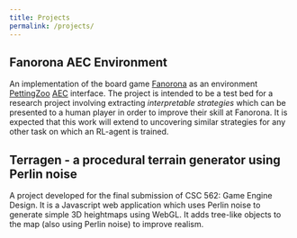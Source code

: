 ```yaml
---
title: Projects
permalink: /projects/
---
```


## Fanorona AEC Environment [<i class="fab fa-github"></i>](https://github.com/AbhijeetKrishnan/fanorona-aec) [<i class="fab fa-python"></i>](https://pypi.org/project/fanorona-aec/)

An implementation of the board game [Fanorona](https://en.wikipedia.org/wiki/Fanorona) as an
environment [PettingZoo](https://github.com/PettingZoo-Team/PettingZoo) [AEC](https://arxiv.org/abs/2009.13051) 
interface. The project is intended to be a test bed for a research project involving extracting
*interpretable strategies* which can be presented to a human player in order to improve their skill
at Fanorona. It is expected that this work will extend to uncovering similar strategies for any
other task on which an RL-agent is trained.

## Terragen - a procedural terrain generator using Perlin noise [<i class="fab fa-github"></i>](https://github.com/AbhijeetKrishnan/terragen)

A project developed for the final submission of CSC 562: Game Engine Design. It is a Javascript web
application which uses Perlin noise to generate simple 3D heightmaps using WebGL. It adds tree-like
objects to the map (also using Perlin noise) to improve realism.
